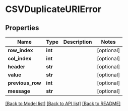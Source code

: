 # CSVDuplicateURIError

## Properties
Name | Type | Description | Notes
------------ | ------------- | ------------- | -------------
**row_index** | **int** |  | [optional] 
**col_index** | **int** |  | [optional] 
**header** | **str** |  | [optional] 
**value** | **str** |  | [optional] 
**previous_row** | **int** |  | [optional] 
**message** | **str** |  | [optional] 

[[Back to Model list]](../README.md#documentation-for-models) [[Back to API list]](../README.md#documentation-for-api-endpoints) [[Back to README]](../README.md)

